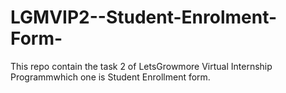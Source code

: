 # LGMVIP2--Student-Enrolment-Form-
This repo contain the task 2 of LetsGrowmore Virtual Internship Programmwhich one is Student Enrollment form.
